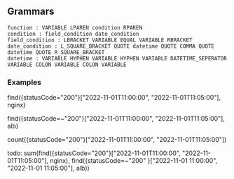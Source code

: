 ## Grammars

```
function : VARIABLE LPAREN condition RPAREN
condition : field_condition date_condition
field_condition : LBRACKET VARIABLE EQUAL VARIABLE RBRACKET
date_condition : L_SQUARE_BRACKET QUOTE datetime QUOTE COMMA QUOTE datetime QUOTE R_SQUARE_BRACKET 
datetime : VARIABLE HYPHEN VARIABLE HYPHEN VARIABLE DATETIME_SEPERATOR VARIABLE COLON VARIABLE COLON VARIABLE
```

### Examples

find({statusCode="200"}["2022-11-01T11:00:00", "2022-11-01T11:05:00"], nginx)

find({statusCode=~"200"}["2022-11-01T11:00:00", "2022-11-01T11:05:00"], alb)

count({statusCode="200"}["2022-11-01T11:00:00", "2022-11-01T11:05:00"])

todo:
sum(find({statusCode="200"}["2022-11-01T11:00:00", "2022-11-01T11:05:00"], nginx), find({statusCode=~"200"
}["2022-11-01 11:00:00", "2022-11-01 11:05:00"], alb))

